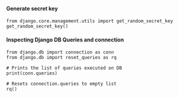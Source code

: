 #### Generate secret key
```
from django.core.management.utils import get_random_secret_key
get_random_secret_key()
```


#### Inspecting Django DB Queries and connection
```
from django.db import connection as conn
from django.db import reset_queries as rq

# Prints the list of queries executed on DB
print(conn.queries)

# Resets connection.queries to empty list
rq()
```
